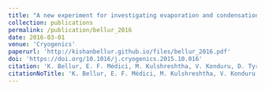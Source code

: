 ```yaml
---
title: "A new experiment for investigating evaporation and condensation of cryogenic propellants"
collection: publications
permalink: /publication/bellur_2016
date: 2016-03-01
venue: 'Cryogenics'
paperurl: 'http://kishanbellur.github.io/files/bellur_2016.pdf'
doi: 'https://doi.org/10.1016/j.cryogenics.2015.10.016'
citation: 'K. Bellur, E. F. Médici, M. Kulshreshtha, V. Konduru, D. Tyrewala, A. Tamilarasan, J. McQuillen, J. Leão, D. S. Hussey, D. L. Jacobson, J. Scherschligt, J. Hermanson, C. K. Choi, J. S. Allen, “A new experiment for investigating evaporation and condensation of cryogenic propellants”, Cryogenics, 74, pp. 131-137, 2016.'
citationNoTitle: 'K. Bellur, E. F. Médici, M. Kulshreshtha, V. Konduru, D. Tyrewala, A. Tamilarasan, J. McQuillen, J. Leão, D. S. Hussey, D. L. Jacobson, J. Scherschligt, J. Hermanson, C. K. Choi, J. S. Allen, *Cryogenics*, 74, pp. 131-137, 2016.'
---
```


